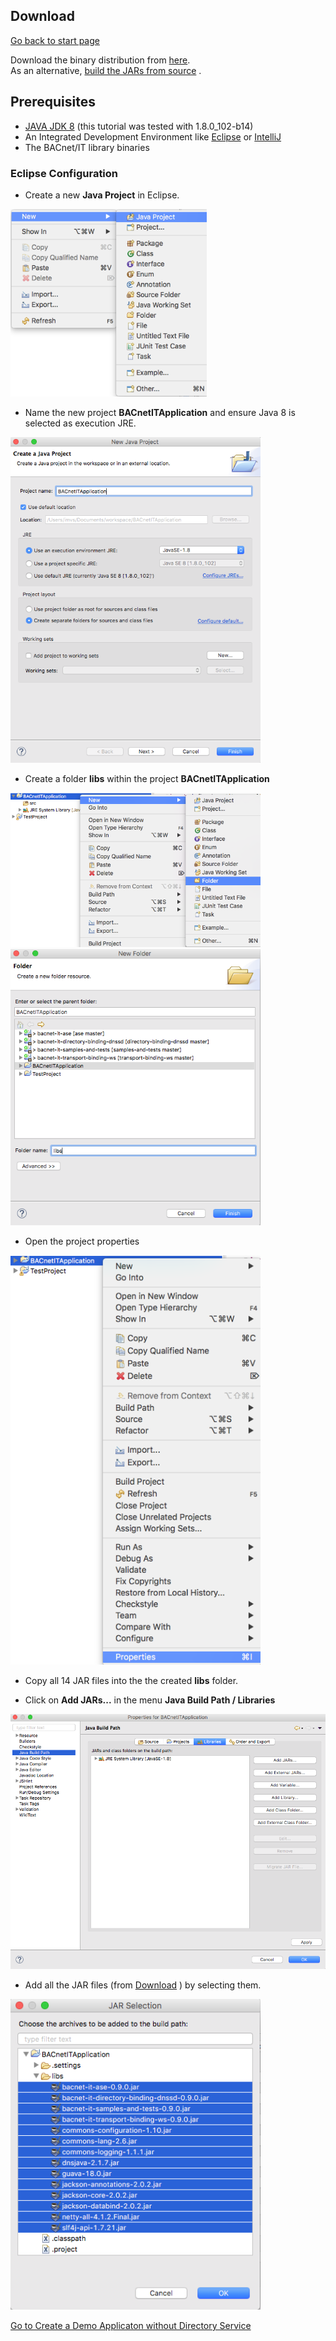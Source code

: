 ## Download
[Go back to start page](../../README.md)

Download the binary distribution from [here](https://www.cs.technik.fhnw.ch/bacnet-it/releases).  
As an alternative, [build the JARs from source](../build/README.md) .


## Prerequisites
- [JAVA JDK 8](http://www.oracle.com/technetwork/java/javase/downloads/index.html) (this tutorial was tested with 1.8.0_102-b14)
- An Integrated Development Environment like [Eclipse](http://www.eclipse.org) or [IntelliJ](https://www.jetbrains.com/idea/)
- The BACnet/IT library binaries


### Eclipse Configuration
+ Create a new __Java Project__ in Eclipse.

<img src="../images/JavaProject.png" height="300px">

+ Name the new project __BACnetITApplication__ and ensure Java 8 is selected as execution JRE.

<img src="../images/projectname.png" width="400px">

+ Create a folder __libs__ within the project __BACnetITApplication__

<img src="../images/addfolder.png" width="400px">

<img src="../images/nameitlibs.png" width="400px">

+ Open the project properties

<img src="../images/properties.png" width="400px">

+ Copy all 14 JAR files into the the created __libs__ folder.

+ Click on __Add JARs...__ in the menu __Java Build Path / Libraries__

<img src="../images/addJars.png" width="600px">


+ Add all the JAR files (from [Download](#download) ) by selecting them.

<img src="../images/selectJars.png" width="400px">


[Go to Create a Demo Applicaton without Directory Service](../demo_app_no_directory/README.md)  